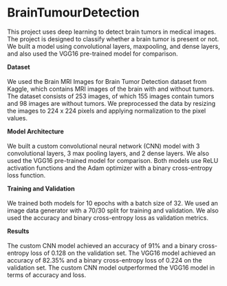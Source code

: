 # BrainTumourDetection


This project uses deep learning to detect brain tumors in medical images. The project is designed to classify whether a brain tumor is present or not. We built a model using convolutional layers, maxpooling, and dense layers, and also used the VGG16 pre-trained model for comparison.

<b>Dataset</b>
<br>
<br>
We used the Brain MRI Images for Brain Tumor Detection dataset from Kaggle, which contains MRI images of the brain with and without tumors. The dataset consists of 253 images, of which 155 images contain tumors and 98 images are without tumors. We preprocessed the data by resizing the images to 224 x 224 pixels and applying normalization to the pixel values.

<strong>Model Architecture</strong>
<br>
<br>
We built a custom convolutional neural network (CNN) model with 3 convolutional layers, 3 max pooling layers, and 2 dense layers. We also used the VGG16 pre-trained model for comparison. Both models use ReLU activation functions and the Adam optimizer with a binary cross-entropy loss function.

<strong>Training and Validation</strong>
<br>
<br>
We trained both models for 10 epochs with a batch size of 32. We used an image data generator with a 70/30 split for training and validation. We also used the accuracy and binary cross-entropy loss as validation metrics.

<strong>Results</strong>
<br>
<br>
The custom CNN model achieved an accuracy of 91% and a binary cross-entropy loss of 0.128 on the validation set. The VGG16 model achieved an accuracy of 82.35% and a binary cross-entropy loss of 0.224 on the validation set. The custom CNN model outperformed the VGG16 model in terms of accuracy and loss.
